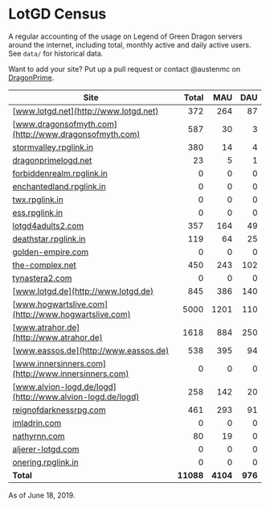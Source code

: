 # LotGD Census
A regular accounting of the usage on Legend of Green Dragon servers around the internet, including total, monthly active and daily active users. See `data/` for historical data.

Want to add your site? Put up a pull request or contact @austenmc on [DragonPrime](http://dragonprime.net).


Site | Total | MAU | DAU
--- | ---:| ---:| ---:
[www.lotgd.net](http://www.lotgd.net)|372|264|87
[www.dragonsofmyth.com](http://www.dragonsofmyth.com)|587|30|3
[stormvalley.rpglink.in](http://stormvalley.rpglink.in)|380|14|4
[dragonprimelogd.net](http://dragonprimelogd.net)|23|5|1
[forbiddenrealm.rpglink.in](http://forbiddenrealm.rpglink.in)|0|0|0
[enchantedland.rpglink.in](http://enchantedland.rpglink.in)|0|0|0
[twx.rpglink.in](http://twx.rpglink.in)|0|0|0
[ess.rpglink.in](http://ess.rpglink.in)|0|0|0
[lotgd4adults2.com](http://lotgd4adults2.com)|357|164|49
[deathstar.rpglink.in](http://deathstar.rpglink.in)|119|64|25
[golden-empire.com](http://golden-empire.com)|0|0|0
[the-complex.net](http://the-complex.net)|450|243|102
[tynastera2.com](http://tynastera2.com)|0|0|0
[www.lotgd.de](http://www.lotgd.de)|845|386|140
[www.hogwartslive.com](http://www.hogwartslive.com)|5000|1201|110
[www.atrahor.de](http://www.atrahor.de)|1618|884|250
[www.eassos.de](http://www.eassos.de)|538|395|94
[www.innersinners.com](http://www.innersinners.com)|0|0|0
[www.alvion-logd.de/logd](http://www.alvion-logd.de/logd)|258|142|20
[reignofdarknessrpg.com](http://reignofdarknessrpg.com)|461|293|91
[imladrin.com](http://imladrin.com)|0|0|0
[nathyrnn.com](http://nathyrnn.com)|80|19|0
[aljerer-lotgd.com](http://aljerer-lotgd.com)|0|0|0
[onering.rpglink.in](http://onering.rpglink.in)|0|0|0
**Total**|**11088**|**4104**|**976**

As of June 18, 2019.
